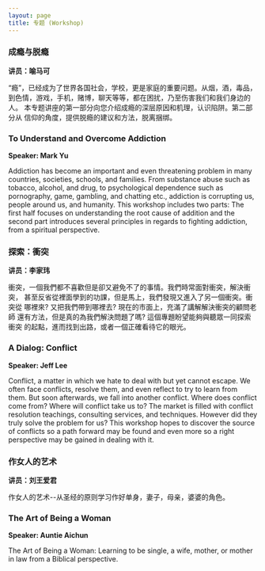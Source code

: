 ```yaml
---
layout: page
title: 专题 (Workshop)
---
```


### 成瘾与脱瘾
__讲员：喻马可__

“瘾”，已经成为了世界各国社会，学校，更是家庭的重要问题。从烟，酒，毒品，
到色情，游戏，手机，赌博，聊天等等，都在困扰，乃至伤害我们和我们身边的人。
本专题讲座的第一部分向您介绍成瘾的深层原因和机理，认识陷阱。第二部分从
信仰的角度，提供脱瘾的建议和方法，脱离捆绑。

### To Understand and Overcome Addiction
__Speaker: Mark Yu__

Addiction has become an important and even threatening problem
in many countries, societies, schools, and families. From
substance abuse such as tobacco, alcohol, and drug, to
psychological dependence such as pornography, game, gambling, and
chatting etc., addiction is corrupting us, people around us, and
humanity. This workshop includes two parts: The first half focuses
on understanding the root cause of addition and the second part
introduces several principles in regards to fighting addiction,
from a spiritual perspective.

### 探索：衝突
__讲员：李家玮__

衝突，一個我們都不喜歡但是卻又避免不了的事情。我們時常面對衝突，解決衝突，
甚至反省從裡面學到的功課，但是馬上，我們發現又進入了另一個衝突。衝突從
哪裡來?  又把我們帶到哪裡去?  現在的市面上，充滿了講解解決衝突的顧問老師
還有方法，但是真的為我們解決問題了嗎?  這個專題盼望能夠與聽眾一同探索衝突
的起點，進而找到出路，或者一個正確看待它的眼光。

### A Dialog: Conflict
__Speaker: Jeff Lee__

Conflict, a matter in which we hate to deal with but yet cannot escape.
We often face conflicts, resolve them, and even reflect to try to learn
from them.  But soon afterwards, we fall into another conflict.  Where does
conflict come from?  Where will conflict take us to?  The market is filled
with conflict resolution teachings, consulting services, and techniques.
However did they truly solve the problem for us?  This workshop hopes to
discover the source of conflicts so a path forward may be found and even
more so a right perspective may be gained in dealing with it.

### 作女人的艺术
__讲员：刘王爱君__

作女人的艺术--从圣经的原则学习作好单身，妻子，母亲，婆婆的角色。

### The Art of Being a Woman
__Speaker: Auntie Aichun__

The Art of Being a Woman: Learning to be single, a wife, mother, or mother
in law from a Biblical perspective.
